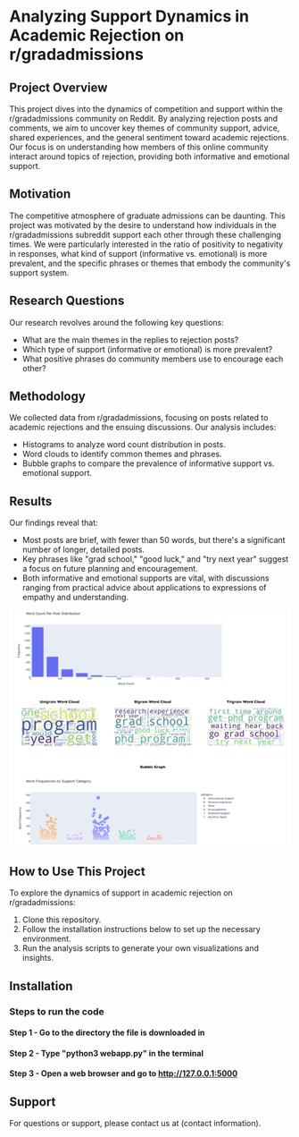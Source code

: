 # Analyzing Support Dynamics in Academic Rejection on r/gradadmissions

## Project Overview

This project dives into the dynamics of competition and support within the r/gradadmissions community on Reddit. By analyzing rejection posts and comments, we aim to uncover key themes of community support, advice, shared experiences, and the general sentiment toward academic rejections. Our focus is on understanding how members of this online community interact around topics of rejection, providing both informative and emotional support.

## Motivation

The competitive atmosphere of graduate admissions can be daunting. This project was motivated by the desire to understand how individuals in the r/gradadmissions subreddit support each other through these challenging times. We were particularly interested in the ratio of positivity to negativity in responses, what kind of support (informative vs. emotional) is more prevalent, and the specific phrases or themes that embody the community's support system.

## Research Questions

Our research revolves around the following key questions:
- What are the main themes in the replies to rejection posts?
- Which type of support (informative or emotional) is more prevalent?
- What positive phrases do community members use to encourage each other?

## Methodology

We collected data from r/gradadmissions, focusing on posts related to academic rejections and the ensuing discussions. Our analysis includes:
- Histograms to analyze word count distribution in posts.
- Word clouds to identify common themes and phrases.
- Bubble graphs to compare the prevalence of informative support vs. emotional support.

## Results

Our findings reveal that:
- Most posts are brief, with fewer than 50 words, but there's a significant number of longer, detailed posts.
- Key phrases like "grad school," "good luck," and "try next year" suggest a focus on future planning and encouragement.
- Both informative and emotional supports are vital, with discussions ranging from practical advice about applications to expressions of empathy and understanding.

![Demo Image](demo.png)

## How to Use This Project

To explore the dynamics of support in academic rejection on r/gradadmissions:
1. Clone this repository.
2. Follow the installation instructions below to set up the necessary environment.
3. Run the analysis scripts to generate your own visualizations and insights.

## Installation

### Steps to run the code
#### Step 1 - Go to the directory the file is downloaded in 
#### Step 2 - Type "python3 webapp.py" in the terminal 
#### Step 3 - Open a web browser and go to http://127.0.0.1:5000

## Support

For questions or support, please contact us at (contact information).
